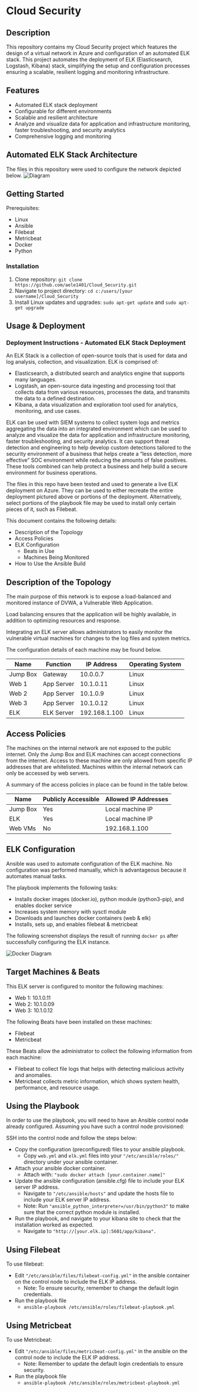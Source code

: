 # Cloud Security

## Description
This repository contains my Cloud Security project which features the design of a virtual network in Azure and configuration of an automated ELK stack. This project automates the deployment of ELK (Elasticsearch, Logstash, Kibana) stack, simplifying the setup and configuration processes ensuring a scalable, resilient logging and monitoring infrastructure. 

## Features
- Automated ELK stack deployment
- Configurable for different environments
- Scalable and resilient architecture
- Analyze and visualize data for application and infrastructure monitoring, faster troubleshooting, and security analytics
- Comprehensive logging and monitoring

## Automated ELK Stack Architecture
The files in this repository were used to configure the network depicted below.
![Diagram](https://github.com/aele1401/Cloud_Security/blob/main/Images/ELK_NET_Diagram.PNG)

## Getting Started
Prerequisites:
- Linux
- Ansible
- Filebeat
- Metricbeat
- Docker
- Python

### Installation 
1.  Clone repository: `git clone https://github.com/aele1401/Cloud_Security.git`
2.  Navigate to project directory: `cd c:/users/[your username]/Cloud_Security`
3.  Install Linux updates and upgrades: `sudo apt-get update` and `sudo apt-get upgrade`

## Usage & Deployment
### Deployment Instructions - Automated ELK Stack Deployment
An ELK Stack is a collection of open-source tools that is used for data and log analysis, collection, and visualization. 
ELK is comprised of:
* Elasticsearch, a distributed search and analytics engine that supports many languages.
* Logstash, an open-source data ingesting and processing tool that collects data from various resources, processes the data, and transmits the data to a defined destination.
* Kibana, a data visualization and exploration tool used for analytics, monitoring, and use cases.

ELK can be used with SIEM systems to collect system logs and metrics aggregating the data into an integrated environment which can be used to analyze and visualize the data for application and infrastructure monitoring, faster troubleshooting, and security analytics. It can support threat detection and engineering to help develop custom detections tailored to the security environment of a business that helps create a “less detection, more effective” SOC environment while reducing the amounts of false positives. These tools combined can help protect a business and help build a secure environment for business operations.

The files in this repo have been tested and used to generate a live ELK deployment on Azure. They can be used to either recreate the entire deployment pictured above or portions of the deployment. Alternatively, select portions of the playbook file may be used to install only certain pieces of it, such as Filebeat.

This document contains the following details:
* Description of the Topology
* Access Policies
* ELK Configuration
	- Beats in Use
	- Machines Being Monitored
* How to Use the Ansible Build


## Description of the Topology

The main purpose of this network is to expose a load-balanced and monitored instance of DVWA, a Vulnerable Web Application.

Load balancing ensures that the application will be highly available, in addition to optimizing resources and response.

Integrating an ELK server allows administrators to easily monitor the vulnerable virtual machines for changes to the log files and system metrics.

The configuration details of each machine may be found below.

| Name     | Function     | IP Address     | Operating System |
|----------|--------------|----------------|------------------|
| Jump Box |Gateway       | 10.0.0.7       | Linux            |
| Web 1    |App Server    | 10.1.0.11      | Linux            |
| Web 2    |App Server    | 10.1.0.9       | Linux            |
| Web 3    |App Server    | 10.1.0.12      | Linux            |
| ELK      |ELK Server    | 192.168.1.100  | Linux            |

## Access Policies

The machines on the internal network are not exposed to the public internet. Only the Jump Box and ELK machines can accept connections from the internet. Access to these machine are only allowed from specific IP addresses that are whitelisted. Machines within the internal network can only be accessed by web servers.

A summary of the access policies in place can be found in the table below.

| Name     | Publicly Accessible | Allowed IP Addresses |
|----------|---------------------|----------------------|
| Jump Box | Yes                 | Local machine IP     |
| ELK      | Yes                 | Local machine IP     |
| Web VMs  | No                  | 192.168.1.100        |

## ELK Configuration

Ansible was used to automate configuration of the ELK machine. No configuration was performed manually, which is advantageous because it automates manual tasks.

The playbook implements the following tasks:
- Installs docker images (docker.io), python module (python3-pip), and enables docker service
- Increases system memory with sysctl module
- Downloads and launches docker containers (web & elk)
- Installs, sets up, and enables filebeat & metricbeat

The following screenshot displays the result of running `docker ps` after successfully configuring the ELK instance.

![Docker Diagram](https://github.com/aele1401/Cloud_Security/blob/main/Images/dockerps.PNG)

## Target Machines & Beats
This ELK server is configured to monitor the following machines:
- Web 1: 10.1.0.11
- Web 2: 10.1.0.09
- Web 3: 10.1.0.12

The following Beats have been installed on these machines:
- Filebeat
- Metricbeat

These Beats allow the administrator to collect the following information from each machine:
* Filebeat to collect file logs that helps with detecting malicious activity and anomalies.
* Metricbeat collects metric information, which shows system health, performance, and resource usage.

## Using the Playbook
In order to use the playbook, you will need to have an Ansible control node already configured. Assuming you have such a control node provisioned: 

SSH into the control node and follow the steps below:
- Copy the configuration (preconfigured) files to your ansible playbook.
	* Copy `web.yml` and `elk.yml` files into your `"/etc/ansible/roles/"` directory under your ansible container.
- Attach your ansible docker container.
	* Attach with: `"sudo docker attach [your.container.name]"`
- Update the ansible configuration (ansible.cfg) file to include your ELK server IP address.
	* Navigate to `"/etc/ansible/hosts"` and update the hosts file to include your ELK server IP address.
	* Note: Run `"ansible_python_interpreter=/usr/bin/python3"` to make sure that the correct python module is installed. 
- Run the playbook, and navigate to your kibana site to check that the installation worked as expected.
	* Navigate to `"http://[your.elk.ip]:5601/app/kibana".`

## Using Filebeat
To use filebeat:
- Edit `"/etc/ansible/files/filebeat-config.yml"` in the ansible container on the control node to include the ELK IP address.
	* Note: To ensure security, remember to change the default login credentials.
- Run the playbook file
	* `ansible-playbook /etc/ansible/roles/filebeat-playbook.yml`

## Using Metricbeat

To use Metricbeat:
- Edit `"/etc/ansible/files/metricbeat-config.yml"` in the ansible on the control node to include the ELK IP address.
	* Note: Remember to update the default login credentials to ensure security.
- Run the playbook file
	* `ansible-playbook /etc/ansible/roles/metricbeat-playbook.yml`
